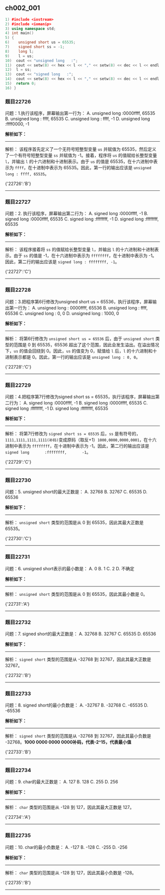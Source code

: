 ## ch002_001
``` c++
1) #include <iostream>
2) #include <iomanip>
3) using namespace std;
4) int main()
5) {
6)    unsigned short us = 65535;
7)    signed short ss = -1;
8)    long l;
9)    l = us;  
10)  cout << "unsigned long   :";
11)  cout << setw(8) << hex << l << "," << setw(8) << dec << l << endl;
12)  l = ss;  
13)  cout << "signed long   :";
14)  cout << setw(8) << hex << l << "," << setw(8) << dec << l << endl;
15)  return 0;
16) }
```
### 题目22726
问题：1.执行该程序，屏幕输出第一行为：
A. unsigned long  :0000ffff,   65535
B. unsigned long  :  ffff,   65535
C. unsigned long  :  ffff,   -1
D. unsigned long  :ffff0000,   -1


**解析如下：**

------

解析：
该程序首先定义了一个无符号短整型变量 `us` 并赋值为 65535，然后定义了一个有符号短整型变量 `ss` 并赋值为 -1。接着，程序将 `us` 的值赋给长整型变量 `l`，并输出 `l` 的十六进制和十进制表示。由于 `us` 的值是 65535，在十六进制中表示为 `ffff`，在十进制中表示为 65535。因此，第一行的输出应该是 `unsigned long : ffff, 65535`。

{'22726':'B'}

------

### 题目22727
问题：2. 执行该程序，屏幕输出第二行为：
A.  signed long   :0000ffff,      -1
B.  signed long   :0000ffff,   65535
C.  signed long   :ffffffff,      -1
D.  signed long   :ffffffff,     65535

**解析如下：** 

------

解析：
该程序接着将 `ss` 的值赋给长整型变量 `l`，并输出 `l` 的十六进制和十进制表示。由于 `ss` 的值是 -1，在十六进制中表示为 `ffffffff`，在十进制中表示为 -1。因此，第二行的输出应该是 `signed long : ffffffff, -1`。

{'22727':'C'}

------

### 题目22728
问题：3.把程序第6行修改为unsigned short us = 65536，执行该程序，屏幕输出第一行为：
A. unsigned long   : 0000ffff,   65536
B. unsigned long   :   ffff,   65536
C. unsigned long   :    0,   0
D. unsigned long   :   1000, 0


**解析如下：**

------

解析：
将第6行修改为 `unsigned short us = 65536` 后，由于 `unsigned short` 类型的范围是 0 到 65535，65536 超出了这个范围，因此会发生溢出。在溢出情况下，`us` 的值会回绕到 0。因此，`us` 的值变为 0，赋值给 `l` 后，`l` 的十六进制和十进制表示都是 0。因此，第一行的输出应该是 `unsigned long : 0, 0`。

{'22728':'C'}

------

### 题目22729
问题：4.把程序第7行修改为signed short ss = 65535，执行该程序，屏幕输出第二行为：
A.  signed long   :0000ffff,      -1
B.  signed long   :0000ffff,   65535
C.  signed long   :ffffffff,      -1
D.  signed long   :ffffffff,     65535


**解析如下：**

------

解析：
将第7行修改为 `signed short ss = 65535` 后，`ss` 是有符号的，`1111,1111,1111,1111(补码)`变成原码（取反+1）`1000,0000,0000,0001`，在十六进制中表示为 `ffffffff`，在十进制中表示为 -1。因此，第二行的输出应该是 `signed long       :ffffffff,       -1`。

{'22729':'C'}

------

### 题目22730
问题：5. unsigned short的最大正数是：
A.  32768
B.  32767
C.  65535
D.  65536


**解析如下：**

------

解析：
`unsigned short` 类型的范围是从 0 到 65535，因此其最大正数是 65535。

{'22730':'C'}

------

### 题目22731
问题：6. unsigned short表示的最小数是：
A.  0
B.  1
C.  2
D.  不确定


**解析如下：**

------

解析：
`unsigned short` 类型的范围是从 0 到 65535，因此其最小数是 0。

{'22731':'A'}

------

### 题目22732
问题：7. signed short的最大正数是：
A.  32768
B.  32767
C.  65535
D.  65536


**解析如下：**

------

解析：
`signed short` 类型的范围是从 -32768 到 32767，因此其最大正数是 32767。

{'22732':'B'}

------

### 题目22733
问题：8. signed short的最小负数是：
A.  -32767
B.  -32768
C.  -65535
D.  -65536


**解析如下：**

------

解析：
`signed short` 类型的范围是从 -32768 到 32767，因此其最小负数是 -32768。**1000 0000 0000 0000补码，代表-2^15，代表最小值**

{'22733':'B'}

------

### 题目22734

问题：9. char的最大正数是：
A.  127
B.  128
C.  255
D.  256


**解析如下：**

------

解析：
`char` 类型的范围是从 -128 到 127，因此其最大正数是 127。

{'22734':'A'}

------

### 题目22735
问题：10. char的最小负数是：
A.  -127
B.  -128
C.  -255
D.  -256


**解析如下：**

------

解析：
`char` 类型的范围是从 -128 到 127，因此其最小负数是 -128。

{'22735':'B'}

------

